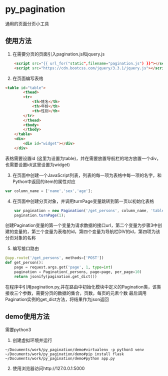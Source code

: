 # py_pagination
通用的页面分页小工具
## 使用方法
1. 在需要分页的页面引入pagination.js和jquery.js
```html
    <script src="{{ url_for("static",filename="pagination.js") }}"></script>
    <script src="https://cdn.bootcss.com/jquery/3.3.1/jquery.js"></script>
```
2. 在页面编写表格
```html
<table id="table">
        <thead>
        <tr>
            <th>姓名</th>
            <th>年龄</th>
            <th>性别</th>
        </tr>
        </thead>
        <tbody>
        </tbody>
    </table>
    <div>
        <div id="widget"></div>
    </div>
```
表格需要设置id (这里为设置为table)，并在需要放置导航栏的地方放置一个div，也需要设置id(这里设置为widget)

3. 在页面中创建一个JavaScript列表，列表的每一项为表格中每一项的名字，和Python中返回的item的属性对应
```javascript
var column_name = ['name','sex','age'];
```

4. 在页面中创建分页对象，并调用turnPage变量跳转到第一页以初始化表格
```javascript
    var pagination = new Pagination('/get_persons', column_name, 'table', 'widget', 'pagination');
    pagination.turnPage(1);
```
创建Pagination变量的第一个变量为请求数据的接口url，第二个变量为步骤3中创建的变量的，第三个变量为表格的id，第四个变量为导航栏DIV的id，第四项为该分页对象的名称

5. 编写接口路由
```python
@app.route('/get_persons', methods=['POST'])
def get_person():
    page = request.args.get('page', 1, type=int)
    pagination = Pagination(_persons, page=page, per_page=10)
    return jsonify(pagination.get_dict())
```
在程序中引用pagination.py,并在路由中初始化模块中定义的Pagination类，该类接收三个参数，需要分页的数据的集合，页数，每页的元素个数
最后调用Pagination实例的get_dict方法，将结果作为json返回

## demo使用方法
需要python3

1. 创建虚拟环境并运行
```
~/Documents/work/py_pagination/demo#virtualenv -p python3 venv
~/Documents/work/py_pagination/demo#pip install flask
~/Documents/work/py_pagination/demo#python app.py
```
2. 使用浏览器访问http://127.0.0.1:5000
